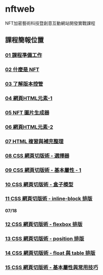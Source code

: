 # nftweb
NFT加密藝術科技暨創意互動網站開發實戰課程

## 課程簡報位置
### [01 課程準備工作](https://docs.google.com/presentation/d/14fz9UhCb0qH1zLi_gDDa4GGwd8SpVBwSi5K1w6Dn9J0/edit?usp=sharing/)
### [02 什麼是 NFT](https://docs.google.com/presentation/d/1ifN2WzfDZXgAg-JPSKP0BtYby-SuLIjuQ4HNqLK0D4M/edit?usp=sharing/)
### [03 了解版本控管](https://docs.google.com/presentation/d/1ZsHeq90WHfhKPU7UQtRuEHJ5Ki2OasdN_sQsnH2ksW8/edit?usp=sharing)
### [04 網頁HTML元素-1](https://docs.google.com/presentation/d/18pzZR-fdwWIT4jcTKu8ZEDW74nGnyHPYB0iMgoBAz2Y/edit?usp=sharing)
### [05 NFT 圖片生成器](https://docs.google.com/presentation/d/1pSrZotp-OfuTaT1qXz924HRJri9v9f8irPWWviljmYY/edit?usp=sharing)
### [06 網頁HTML元素-2](https://docs.google.com/presentation/d/1bLwdW21-zrWH-wClp_Zv7L-50yOZW9qcYSnSnFQpzRY/edit?usp=sharing)
### [07 HTML 複習與補充整理](https://docs.google.com/presentation/d/1o5x_c6O2VCfy5nCcgTZ3J2ENB8rDEC64eoRrMlyZp6Q/edit?usp=sharing)
### [08 CSS 網頁切版術 - 選擇器](https://docs.google.com/presentation/d/1WV4I01dOwo4WtSHU9mVYuyDjSXXcFm3WQ_Sg2aXBOBk/edit?usp=sharing)
### [09 CSS 網頁切版術 - 基本屬性 - 1](https://docs.google.com/presentation/d/1jiSiuaQnt0T3ZgGBdknHOjL7gsjFJBmRrVQnCSf_c34/edit?usp=sharing)
### [10 CSS 網頁切版術 - 盒子模型](https://docs.google.com/presentation/d/1pUDqmyLa5rRCVXAWNHM0JzShzH2P3G3EXq6bu4N-z2I/edit?usp=sharing)
### [11 CSS 網頁切版術 - inline-block 排版](https://docs.google.com/presentation/d/1GduIfOJjYjgBMvxN_jF9fMlIhqyWDm-0vXkQ5TSXvWU/edit?usp=sharing)
#### 07/18
### [12 CSS 網頁切版術 - flexbox 排版](https://docs.google.com/presentation/d/1F8FVTygulHEFEgsgtkd5CeXJXMGDpY0KvXYRvGXVd6Q/edit?usp=sharing)
### [13 CSS 網頁切版術 - position 排版](https://docs.google.com/presentation/d/1D87X_Cbypq4tddxPmfyZid0888R1yvf75FJRseOBvdM/edit?usp=sharing)
### [14 CSS 網頁切版術 - float 與 table 排版](https://docs.google.com/presentation/d/1-wgaFD_hC2vkF827nUE87li9JhNQXD30Jh10uzfAtQU/edit?usp=sharing)
### [15 CSS 網頁切版術 - 基本屬性與常用技巧](https://docs.google.com/presentation/d/1_OSA6iNJwC8duWQbNs7Xd3T34WWbP1n6bCm_yMABo9w/edit?usp=sharing)


<!--### [18 CSS 網頁切版術 - RWD 術式展開]
